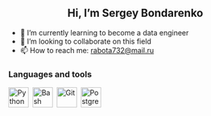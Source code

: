 <div id="header" align="center">
	<h2>Hi, I’m Sergey Bondarenko</h2>
</div>

- 🌱 I’m currently learning to become a data engineer
- 💞️ I’m looking to collaborate on this field
- 📫 How to reach me: rabota732@mail.ru

### Languages and tools

<img src="https://cdn.jsdelivr.net/gh/devicons/devicon/icons/python/python-original.svg" title="Python" width="40" height="40"/>&nbsp; 
<img src="https://cdn.jsdelivr.net/gh/devicons/devicon/icons/bash/bash-original.svg" title="Bash" width="40" height="40"/>&nbsp;
<img src="https://cdn.jsdelivr.net/gh/devicons/devicon/icons/git/git-plain-wordmark.svg" title="Git" width="40" height="40"/>&nbsp;
<img src="https://cdn.jsdelivr.net/gh/devicons/devicon/icons/postgresql/postgresql-original.svg" title="PostgreSQL" width="40" height="40"/>&nbsp;
          
          
          
          
          

<!---
1-SergeyBondarenko/1-SergeyBondarenko is a ✨ special ✨ repository because its `README.md` (this file) appears on your GitHub profile.
You can click the Preview link to take a look at your changes.
--->
